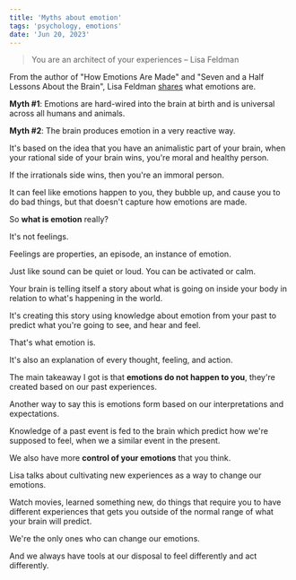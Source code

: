 ```yaml
---
title: 'Myths about emotion'
tags: 'psychology, emotions'
date: 'Jun 20, 2023'
---
```


> You are an architect of your experiences – Lisa Feldman

From the author of "How Emotions Are Made" and "Seven and a Half Lessons About the Brain", Lisa Feldman [shares](https://www.youtube.com/watch?v=mJLROKV2SzU) what emotions are.

**Myth #1**: Emotions are hard-wired into the brain at birth and is universal across all humans and animals.

**Myth #2**: The brain produces emotion in a very reactive way.

It's based on the idea that you have an animalistic part of your brain, when your rational side of your brain wins, you're moral and healthy person.

If the irrationals side wins, then you're an immoral person.

It can feel like emotions happen to you, they bubble up, and cause you to do bad things, but that doesn't capture how emotions are made.

So **what is emotion** really?

It's not feelings.

Feelings are properties, an episode, an instance of emotion.

Just like sound can be quiet or loud. You can be activated or calm.

Your brain is telling itself a story about what is going on inside your body in relation to what's happening in the world.

It's creating this story using knowledge about emotion from your past to predict what you're going to see, and hear and feel.

That's what emotion is.

It's also an explanation of every thought, feeling, and action.

The main takeaway I got is that **emotions do not happen to you**, they're created based on our past experiences.

Another way to say this is emotions form based on our interpretations and expectations.

Knowledge of a past event is fed to the brain which predict how we're supposed to feel, when we a similar event in the present.

We also have more **control of your emotions** that you think.

Lisa talks about cultivating new experiences as a way to change our emotions.

Watch movies, learned something new, do things that require you to have different experiences that gets you outside of the normal range of what your brain will predict.

We're the only ones who can change our emotions.

And we always have tools at our disposal to feel differently and act differently.
